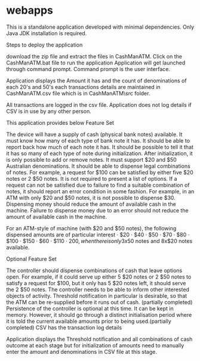 # webapps
This is a standalone application developed with minimal dependencies. Only Java JDK installation is required. 

Steps to deploy the application

download the zip file and extract the files in CashManATM.
Click on the CashManATM.bat file to run the application
Application will get launched through command prompt.
Command prompt is the user interface.

Application displays the Amount it has and the count of denominations of each 20's and 50's 
each transactions details are maintained in CashManATM.csv file which is in CashManATM\src folder.

All transactions are logged in the csv file. Application does not log details if CSV is in use by any other person.

This application provides below Feature Set

 The device will have a supply of cash (physical bank notes) available.
It must know how many of each type of bank note it has. It should be able to report back how much of each note it has. 
It should be possible to tell it that it has so many of each type of note during initialization. After initialization, it is only possible to add or remove notes. 
It must support $20 and $50 Australian denominations. 
It should be able to dispense legal combinations of notes. For example, a request for $100 can be satisfied by either five $20 notes or 2 $50 notes. It is not required to present a list of options. 
 If a request can not be satisfied due to failure to find a suitable combination of notes, it should report an error condition in some fashion. For example, in an ATM with only $20 and $50 notes, it is not possible to dispense $30. 
Dispensing money should reduce the amount of available cash in the machine. 
Failure to dispense money due to an error should not reduce the amount of available cash in the machine. 

For an ATM-style of machine (with $20 and $50 notes), the following dispensed amounts are of particular interest
·         $20 
·         $40
·         $50
·         $70
·         $80
·         $100
·         $150
·         $60 
·         $110
·         $200, when there is only 3x$50 notes and 8x$20 notes available.

Optional Feature Set

The controller should dispense combinations of cash that leave options open. For example, if it could serve up either 5 $20 notes or 2 $50 notes to satisfy a request for $100, but it only has 5 $20 notes left, it should serve the 2 $50 notes. 
The controller needs to be able to inform other interested objects of activity. Threshold notification in particular is desirable, so that the ATM can be re-supplied before it runs out of cash. (partially completed)
Persistence of the controller is optional at this time. It can be kept in memory. However, it should go through a distinct initialisation period where it is told the current available amounts prior to being used.(partially completed) CSV has the transaction log details

Application displays the Threshold notification and all combinations of cash outcome at each stage but for initialization of amounts need to manually enter the amount and denominations in CSV file at this stage.

